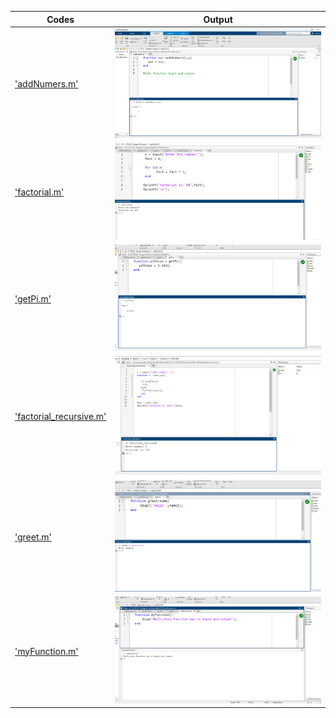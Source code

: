 | Codes | Output |
|-------|--------|
|['addNumers.m'](./Codes/addNumbers.m)|![addNumbers1.png](./Output/addNumbers1.png)|
|['factorial.m'](./Codes/factorial.m)|![factorial.png](./Output/factorial.png)|
|['getPi.m'](./Codes/getPi.m)|![getPi.png](./Output/getPi.png)|
|['factorial_recursive.m'](./Codes/factorial_recursive.m)|![factorial_recursive.png](./Output/factorial_recursive.png)|
|['greet.m'](./Codes/greet.m)|![greet.png](./Output/greet.png)|
|['myFunction.m'](./Codes/myFunction.m)|![myFunction.png](./Output/myFunction.png)|



